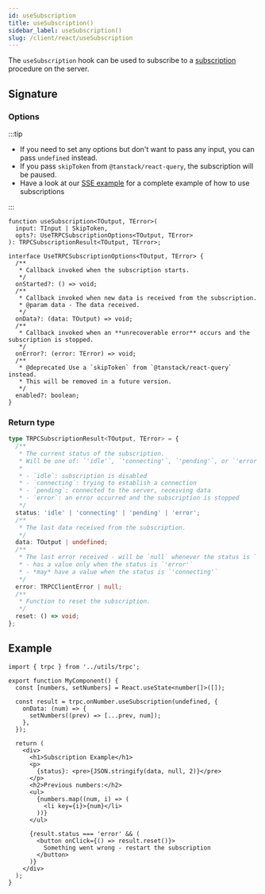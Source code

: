```yaml
---
id: useSubscription
title: useSubscription()
sidebar_label: useSubscription()
slug: /client/react/useSubscription
---
```


The `useSubscription` hook can be used to subscribe to a [subscription](../../server/subscriptions.md) procedure on the server.

## Signature

### Options

:::tip

- If you need to set any options but don't want to pass any input, you can pass `undefined` instead.
- If you pass `skipToken` from `@tanstack/react-query`, the subscription will be paused.
- Have a look at our [SSE example](https://github.com/trpc/examples-next-sse-chat) for a complete example of how to use subscriptions

:::

```tsx
function useSubscription<TOutput, TError>(
  input: TInput | SkipToken,
  opts?: UseTRPCSubscriptionOptions<TOutput, TError>
): TRPCSubscriptionResult<TOutput, TError>;

interface UseTRPCSubscriptionOptions<TOutput, TError> {
  /**
   * Callback invoked when the subscription starts.
   */
  onStarted?: () => void;
  /**
   * Callback invoked when new data is received from the subscription.
   * @param data - The data received.
   */
  onData?: (data: TOutput) => void;
  /**
   * Callback invoked when an **unrecoverable error** occurs and the subscription is stopped.
   */
  onError?: (error: TError) => void;
  /**
   * @deprecated Use a `skipToken` from `@tanstack/react-query` instead.
   * This will be removed in a future version.
   */
  enabled?: boolean;
}

```

### Return type

```ts
type TRPCSubscriptionResult<TOutput, TError> = {
  /**
   * The current status of the subscription.
   * Will be one of: `'idle'`, `'connecting'`, `'pending'`, or `'error'`.
   *
   * - `idle`: subscription is disabled
   * - `connecting`: trying to establish a connection
   * - `pending`: connected to the server, receiving data
   * - `error`: an error occurred and the subscription is stopped
   */
  status: 'idle' | 'connecting' | 'pending' | 'error';
  /**
   * The last data received from the subscription.
   */
  data: TOutput | undefined;
  /**
   * The last error received - will be `null` whenever the status is `'pending'` or `'idle'`
   * - has a value only when the status is `'error'`
   * - *may* have a value when the status is `'connecting'`
   */
  error: TRPCClientError | null;
  /**
   * Function to reset the subscription.
   */
  reset: () => void;
};
```

## Example

```tsx title='components/MyComponent.tsx'
import { trpc } from '../utils/trpc';

export function MyComponent() {
  const [numbers, setNumbers] = React.useState<number[]>([]);

  const result = trpc.onNumber.useSubscription(undefined, {
    onData: (num) => {
      setNumbers((prev) => [...prev, num]);
    },
  });

  return (
    <div>
      <h1>Subscription Example</h1>
      <p>
        {status}: <pre>{JSON.stringify(data, null, 2)}</pre>
      </p>
      <h2>Previous numbers:</h2>
      <ul>
        {numbers.map((num, i) => (
          <li key={i}>{num}</li>
        ))}
      </ul>

      {result.status === 'error' && (
        <button onClick={() => result.reset()}>
          Something went wrong - restart the subscription
        </button>
      )}
    </div>
  );
}
```
